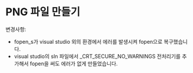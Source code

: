 # PNG 파일 만들기

변경사항: 
* fopen_s가 visual studio 외의 환경에서 에러를 발생시켜 fopen으로 복구했습니다. 
* visual studio의 sln 파일에서 _CRT_SECURE_NO_WARNINGS 전처리기를 추가해서 fopen을 써도 에러가 없게 만들었습니다.
